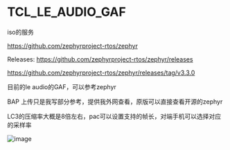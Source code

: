 # TCL_LE_AUDIO_GAF
iso的服务



https://github.com/zephyrproject-rtos/zephyr

Releases: https://github.com/zephyrproject-rtos/zephyr/releases

https://github.com/zephyrproject-rtos/zephyr/releases/tag/v3.3.0


目前的le audio的GAF，可以参考zephyr


BAP 上传只是我写部分参考，提供我外网查看，原版可以直接查看开源的zephyr

LC3的压缩率大概是8倍左右，pac可以设置支持的帧长，对端手机可以选择对应的采样率

![image](./)
